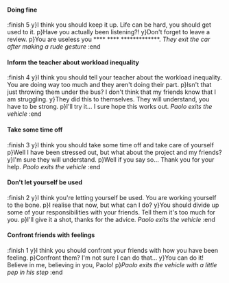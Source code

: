 #### Doing fine
:finish 5
y}I think you should keep it up. Life can be hard, you should get used to it.
p}Have you actually been listening?!
y}Don't forget to leave a review.
p}You are useless you **** **** *************. <i>They exit the car after making a rude gesture</i>
:end

#### Inform the teacher about workload inequality
:finish 4
y}I think you should tell your teacher about the workload inequality. You are doing way too much and they aren't doing their part.
p}Isn't that just throwing them under the bus? I don't think that my friends know that I am struggling.
y}They did this to themselves. They will understand, you have to be strong.
p}I'll try it... I sure hope this works out. <i>Paolo exits the vehicle</i>
:end

#### Take some time off
:finish 3
y}I think you should take some time off and take care of yourself
p}Well I have been stressed out, but what about the project and my friends?
y}I'm sure they will understand.
p}Well if you say so... Thank you for your help. <i>Paolo exits the vehicle</i>
:end

#### Don't let yourself be used
:finish 2
y}I think you're letting yourself be used. You are working yourself to the bone.
p}I realise that now, but what can I do?
y}You should divide up some of your responsibilities with your friends. Tell them it's too much for you.
p}I'll give it a shot, thanks for the advice. <i>Paolo exits the vehicle</i>
:end

#### Confront friends with feelings
:finish 1
y}I think you should confront your friends with how you have been feeling.
p}Confront them? I'm not sure I can do that...
y}You can do it! Believe in me, believing in you, Paolo!
p}<i>Paolo exits the vehicle with a little pep in his step</i>
:end
